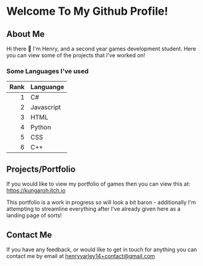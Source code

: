 # Welcome To My Github Profile!

## About Me
Hi there 👋 I'm Henry, and a second year games development student. 
Here you can view some of the projects that I've worked on!

### Some Languages I've used

|Rank|Languange|
|---:|---------|
|   1|C#|
|2   |Javascript|
|3|HTML|
|4|Python|
|5|CSS|
|6|C++|

## Projects/Portfolio
If you would like to view my portfolio of games then you can view this at:
https://kungaroh.itch.io

This portfolio is a work in progress so will look a bit baron - additionally I'm attempting to streamline everything after I've already given here as a landing page of sorts!


## Contact Me
If you have any feedback, or would like to get in touch for anything you can contact me by email at henryvarley14+contact@gmail.com

<!--
**Iths567/Iths567** is a ✨ _special_ ✨ repository because its `README.md` (this file) appears on your GitHub profile.

Here are some ideas to get you started:

- 🔭 I’m currently working on ...
- 🌱 I’m currently learning ...
- 👯 I’m looking to collaborate on ...
- 🤔 I’m looking for help with ...
- 💬 Ask me about ...
- 📫 How to reach me: ...
- 😄 Pronouns: ...
- ⚡ Fun fact: ...
-->
